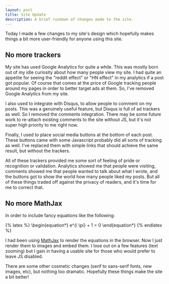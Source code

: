```yaml
---
layout: post
title: Site Update
description: A brief rundown of changes made to the site.
---
```


Today I made a few changes to my site's design which hopefully makes things a
bit more user-friendly for anyone using this site.

## No more trackers

My site has used Google Analytics for quite a while. This was mostly born out of
my idle curiosity about how many people view my site. I had quite an appetite
for seeing the "reddit effect" or "HN effect" in my analytics if a post got
popular. Of course that comes at the price of Google tracking people around my
pages in order to better target ads at them. So, I've removed Google Analytics
from my site.

I also used to integrate with Disqus, to allow people to comment on my posts.
This was a genuinely useful feature, but Disqus is full of ad trackers as well.
So I removed the comments integration. There may be some future work to
re-attach existing comments to the site without JS, but it's not super high
priority to me right now.

Finally, I used to place social media buttons at the bottom of each post. These
buttons came with some Javascript probably did all sorts of tracking as well.
I've replaced them with simple links that should achieve the same result, but
without the trackers.

All of these trackers provided me some sort of feeling of pride or recognition
or validation. Analytics showed me that people were visiting, comments showed me
that people wanted to talk about what I wrote, and the buttons got to show the
world how many people liked my posts. But all of these things traded off against
the privacy of readers, and it's time for me to correct that.

## No more MathJax

In order to include fancy equations like the following:

{% latex %}
    \begin{equation*}
      e^{i \pi} + 1 = 0
    \end{equation*}
{% endlatex %}

I had been using [MathJax][] to render the equations in the browser. Now I just
render them to images and embed them. I lose out on a few features (text
zooming) but I gain in having a usable site for those who would prefer to leave
JS disabled.

There are some other cosmetic changes (serif to sans-serif fonts, new images,
etc), but nothing too dramatic. Hopefully these things make the site a bit
better!

[MathJax]: https://www.mathjax.org/
